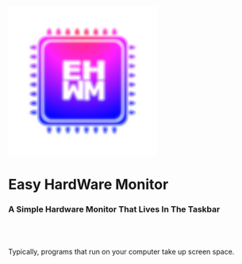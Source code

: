 <img src="https://raw.githubusercontent.com/Kwexy/EHWM/main/graphics/AppIcon.png" width="300">

# Easy HardWare Monitor
### A Simple Hardware Monitor That Lives In The Taskbar
<br><br><br>
Typically, programs that run on your computer take up screen space.
